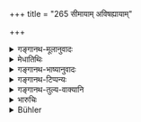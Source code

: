 +++
title = "265 सीमायाम् अविषह्यायाम्"

+++

<details><summary>गङ्गानथ-मूलानुवादः</summary>

In the event of the boundary being unascertainable, the righteous king shall himself assign to them their lands, on the basis of advantages. Such is the established law.—(265)
</details>

<details><summary>मेधातिथिः</summary>

[^१८३]:
     M G: eteṣām

**अविषह्या** निश्चेतुम् अशक्या, लिङ्गसाक्ष्यभावात् । **राजैव** स्वेच्छया **भूमिं** **प्रदिशेद्** दद्यात्- "इयं वो भूमिर् इयं वः" इति । **धर्मवित्** पक्षपातो नैव कस्यचित् कर्तव्य इति । एतद् आह **उपकाराद्** धेतोः । यया सीमया द्वाव् अपि ग्रामौ समोपकारौ भवतः । तेन यदि न्यूनापि कस्यचिद् भूमिः स्यात् क्षेत्रं चेत् सुगुणं बहूत्पत्तिकं तदपेक्षः प्रदेशः । ल्यब्लोपे पञ्चमी । उपकारम् अपेक्ष्य । 

अथ वा **एकेषां प्रदिशेद्** अपरेषाम् अनिश्चिताम् अपहरेत् । यदि विवादिग्रामस् तां सीमां यावद् वक्तुं न शक्नुयाद् इतरे च शक्तास् तदान्येभ्यः[^१८४] प्रदिशेत् । एवम् आत्मनो बहूनां च ग्रामीणानाम् उपकृतं भवति ॥ ८.२६५ ॥
</details>

<details><summary>गङ्गानथ-भाष्यानुवादः</summary>

‘*Unascertainable*’—incapable of being determined, on account of there being no marks or witnesses available.

‘*The king himself*’— of his own will—‘*shall assign*’—make over—‘*their lands*’; saying—‘this is your land, that is yours.’

‘*Righteous*’;—this is added with a view to point out that the king shall not show partiality to any party.

‘*On the basis of advantages*’—*i.e*., according to considerations of common good ; *i.e*., he shall indicate the boundary between the two villages in such a manner as to make the decision equally advantageous to both parties; so that if the field assigned to one party is less in size, it is of better quality, being more fertile.

The ablative ending in ‘*upakārāt*’ has the force of the participal affix; the term standing for the expression ‘*upakāram apekṣya*,’ ‘taking into consideration the advantages.’

Or, the text may mean that, the land may be assigned to one party, being taken away from the other party, whose rights over it are doubtful. In a case where the complaining village is unable to indicate the boundary, while the other party is able to do it, he shall assign the disputed land to the latter. In this way a great benefit would be conferred upon the king himself, as also upon a large number of villages.—(265)
</details>

<details><summary>गङ्गानथ-टिप्पन्यः</summary>

This Verse is quoted in *Mitākṣarā* (2.153), to the effect that between
the two villages (disputing over their boundary), the king shall allot
the disputed plot to that one to which it would be more useful than to
the other.

It is quoted in *Aparārka* (p. 764), which adds the following
notes:—‘*Aviṣahyā*’, without any means of determination, in the shape
persons or proofs,—‘*pravishet*’ (which is its reading for
‘*pradishet*’), is equivalent to ‘*praveśayet*,’ put into
possession,—‘*upakārāt*,’ on the ground of utility.

It is quoted in *Vivādaratnākara* (p. 216), which adds the following
notes:—‘*Aviṣahyā*’, unascertainable in the absence of
witnesses,—‘*ekeṣām pradishet upakārāt*,’ he should give it to one
party, on the ground of ‘utility’ *i*. *e*., to that party which is
likely to derive greater benefit from the land in dispute; when this
benefit is found to be equally possible for both parties, then he should
divide the land between both.

It is quoted in *Parāśaramādhavā* (Vyavahāra, p. 275), which explains
‘*aviṣahyā*’ as ‘there being neither witnesses nor any other indications
helping to determine it;’—in *Nṛsiṃhaprasāda* (Vyavahāra, 31a);—and in
*Vīramitrodaya* (Vyavahāra, 142,) which explains ‘*aviṣahyāyam*’ as
‘that for which no determinent is available in the shape either of
witnesses or marks.’
</details>

<details><summary>गङ्गानथ-तुल्य-वाक्यानि</summary>

*Yājñavalkya* (2-153).—‘In the absence of persons conversant with the
boundary, and of boundary-marks, the lawful King himself shall determine
the boundary.’

*Nārada* (11.11, 27).—‘Should there he no persons conversant with the
true state of things, and no boundary-marks, then the King himself shall
fix the boundary between the two estates, as he thinks best.’
</details>

<details><summary>भारुचिः</summary>

दूरत्वाद् अशक्योपभोगायां राजा दृष्टोपकारसंबन्धेनैकत्र प्रयच्छेत् भूमिम् । न च राज्ञो ग्रहणे तत्र दोषः । एवमर्थश् चायम् उपदेशः; अतो ऽप्रदाने ऽपि न दोषः ॥ ८.२६४ ॥
</details>

<details><summary>Bühler</summary>

265	If the boundary cannot be ascertained (by any evidence), let a righteous king with (the intention of) benefiting them (all), himself assign (his) land (to each); that is the settled rule.
</details>
